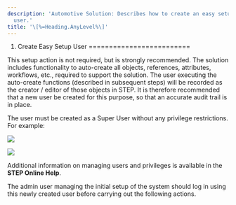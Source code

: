 ```yaml
---
description: 'Automotive Solution: Describes how to create an easy setup
  user.'
title: '\[%=Heading.AnyLevel%\]'
---
```


1. Create Easy Setup User
=========================

This setup action is not required, but is strongly recommended. The
solution includes functionality to auto-create all objects, references,
attributes, workflows, etc., required to support the solution. The user
executing the auto-create functions (described in subsequent steps) will
be recorded as the creator / editor of those objects in STEP. It is
therefore recommended that a new user be created for this purpose, so
that an accurate audit trail is in place.

The user must be created as a Super User without any privilege
restrictions. For example:

![](../../Resources/Images/QS/EasySetupUser.png)

![](../../Resources/Images/QS/EasySetupUserPrivileges.png)

Additional information on managing users and privileges is available in
the **STEP Online Help**.

The admin user managing the initial setup of the system should log in
using this newly created user before carrying out the following actions.
